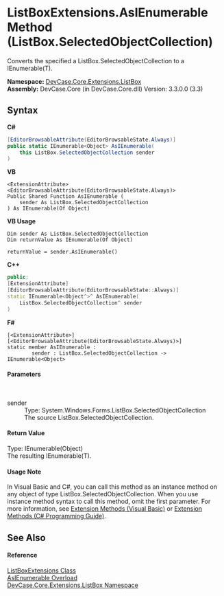 # ListBoxExtensions.AsIEnumerable Method (ListBox.SelectedObjectCollection)
 

Converts the specified a ListBox.SelectedObjectCollection to a IEnumerable(T).

**Namespace:**&nbsp;<a href="N_DevCase_Core_Extensions_ListBox">DevCase.Core.Extensions.ListBox</a><br />**Assembly:**&nbsp;DevCase.Core (in DevCase.Core.dll) Version: 3.3.0.0 (3.3)

## Syntax

**C#**<br />
``` C#
[EditorBrowsableAttribute(EditorBrowsableState.Always)]
public static IEnumerable<Object> AsIEnumerable(
	this ListBox.SelectedObjectCollection sender
)
```

**VB**<br />
``` VB
<ExtensionAttribute>
<EditorBrowsableAttribute(EditorBrowsableState.Always)>
Public Shared Function AsIEnumerable ( 
	sender As ListBox.SelectedObjectCollection
) As IEnumerable(Of Object)
```

**VB Usage**<br />
``` VB Usage
Dim sender As ListBox.SelectedObjectCollection
Dim returnValue As IEnumerable(Of Object)

returnValue = sender.AsIEnumerable()
```

**C++**<br />
``` C++
public:
[ExtensionAttribute]
[EditorBrowsableAttribute(EditorBrowsableState::Always)]
static IEnumerable<Object^>^ AsIEnumerable(
	ListBox.SelectedObjectCollection^ sender
)
```

**F#**<br />
``` F#
[<ExtensionAttribute>]
[<EditorBrowsableAttribute(EditorBrowsableState.Always)>]
static member AsIEnumerable : 
        sender : ListBox.SelectedObjectCollection -> IEnumerable<Object> 

```


#### Parameters
&nbsp;<dl><dt>sender</dt><dd>Type: System.Windows.Forms.ListBox.SelectedObjectCollection<br />The source ListBox.SelectedObjectCollection.</dd></dl>

#### Return Value
Type: IEnumerable(Object)<br />The resulting IEnumerable(T).

#### Usage Note
In Visual Basic and C#, you can call this method as an instance method on any object of type ListBox.SelectedObjectCollection. When you use instance method syntax to call this method, omit the first parameter. For more information, see <a href="https://docs.microsoft.com/dotnet/visual-basic/programming-guide/language-features/procedures/extension-methods">Extension Methods (Visual Basic)</a> or <a href="https://docs.microsoft.com/dotnet/csharp/programming-guide/classes-and-structs/extension-methods">Extension Methods (C# Programming Guide)</a>.

## See Also


#### Reference
<a href="T_DevCase_Core_Extensions_ListBox_ListBoxExtensions">ListBoxExtensions Class</a><br /><a href="Overload_DevCase_Core_Extensions_ListBox_ListBoxExtensions_AsIEnumerable">AsIEnumerable Overload</a><br /><a href="N_DevCase_Core_Extensions_ListBox">DevCase.Core.Extensions.ListBox Namespace</a><br />